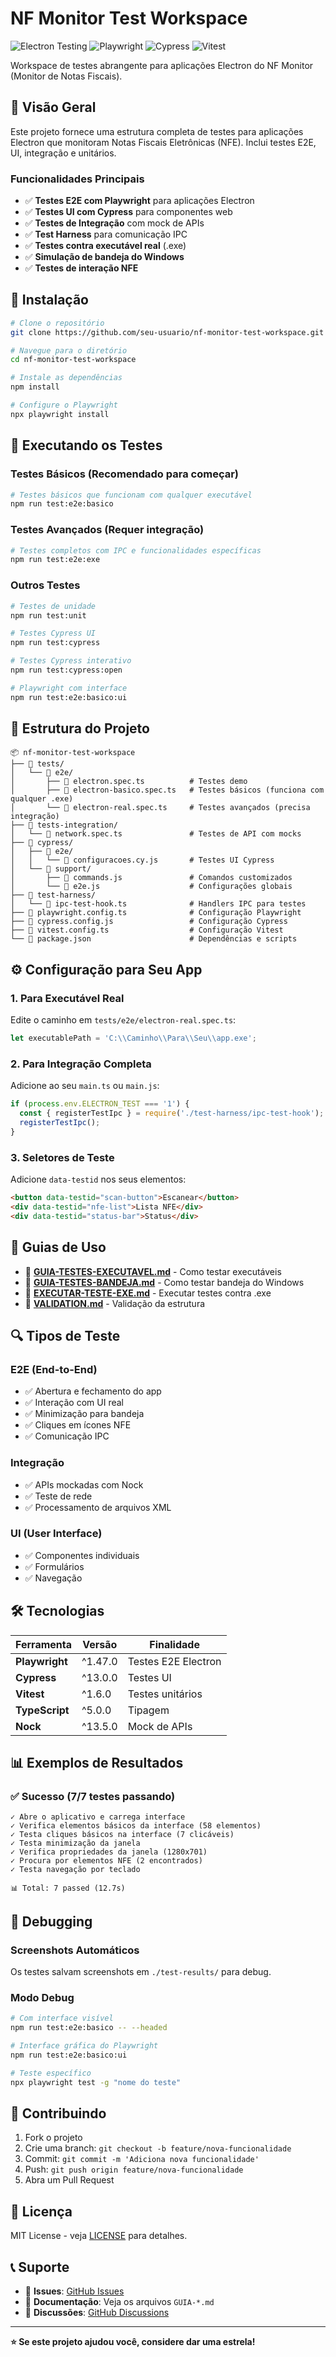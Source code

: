 # NF Monitor Test Workspace

![Electron Testing](https://img.shields.io/badge/Electron-Testing-47848F?style=for-the-badge&logo=electron&logoColor=white)
![Playwright](https://img.shields.io/badge/Playwright-E2E-2EAD33?style=for-the-badge&logo=playwright&logoColor=white)
![Cypress](https://img.shields.io/badge/Cypress-UI-17202C?style=for-the-badge&logo=cypress&logoColor=white)
![Vitest](https://img.shields.io/badge/Vitest-Unit-6E9F18?style=for-the-badge&logo=vitest&logoColor=white)

Workspace de testes abrangente para aplicações Electron do NF Monitor (Monitor de Notas Fiscais).

## 🎯 **Visão Geral**

Este projeto fornece uma estrutura completa de testes para aplicações Electron que monitoram Notas Fiscais Eletrônicas (NFE). Inclui testes E2E, UI, integração e unitários.

### **Funcionalidades Principais**

- ✅ **Testes E2E com Playwright** para aplicações Electron
- ✅ **Testes UI com Cypress** para componentes web
- ✅ **Testes de Integração** com mock de APIs
- ✅ **Test Harness** para comunicação IPC
- ✅ **Testes contra executável real** (.exe)
- ✅ **Simulação de bandeja do Windows**
- ✅ **Testes de interação NFE**

## 🚀 **Instalação**

```bash
# Clone o repositório
git clone https://github.com/seu-usuario/nf-monitor-test-workspace.git

# Navegue para o diretório
cd nf-monitor-test-workspace

# Instale as dependências
npm install

# Configure o Playwright
npx playwright install
```

## 🧪 **Executando os Testes**

### **Testes Básicos (Recomendado para começar)**
```bash
# Testes básicos que funcionam com qualquer executável
npm run test:e2e:basico
```

### **Testes Avançados (Requer integração)**
```bash
# Testes completos com IPC e funcionalidades específicas
npm run test:e2e:exe
```

### **Outros Testes**
```bash
# Testes de unidade
npm run test:unit

# Testes Cypress UI
npm run test:cypress

# Testes Cypress interativo
npm run test:cypress:open

# Playwright com interface
npm run test:e2e:basico:ui
```

## 📁 **Estrutura do Projeto**

```
📦 nf-monitor-test-workspace
├── 📂 tests/
│   └── 📂 e2e/
│       ├── 📄 electron.spec.ts          # Testes demo
│       ├── 📄 electron-basico.spec.ts   # Testes básicos (funciona com qualquer .exe)
│       └── 📄 electron-real.spec.ts     # Testes avançados (precisa integração)
├── 📂 tests-integration/
│   └── 📄 network.spec.ts               # Testes de API com mocks
├── 📂 cypress/
│   ├── 📂 e2e/
│   │   └── 📄 configuracoes.cy.js       # Testes UI Cypress
│   └── 📂 support/
│       ├── 📄 commands.js               # Comandos customizados
│       └── 📄 e2e.js                    # Configurações globais
├── 📂 test-harness/
│   └── 📄 ipc-test-hook.ts              # Handlers IPC para testes
├── 📄 playwright.config.ts              # Configuração Playwright
├── 📄 cypress.config.js                 # Configuração Cypress
├── 📄 vitest.config.ts                  # Configuração Vitest
└── 📄 package.json                      # Dependências e scripts
```

## ⚙️ **Configuração para Seu App**

### **1. Para Executável Real**

Edite o caminho em `tests/e2e/electron-real.spec.ts`:

```typescript
let executablePath = 'C:\\Caminho\\Para\\Seu\\app.exe';
```

### **2. Para Integração Completa**

Adicione ao seu `main.ts` ou `main.js`:

```javascript
if (process.env.ELECTRON_TEST === '1') {
  const { registerTestIpc } = require('./test-harness/ipc-test-hook');
  registerTestIpc();
}
```

### **3. Seletores de Teste**

Adicione `data-testid` nos seus elementos:

```html
<button data-testid="scan-button">Escanear</button>
<div data-testid="nfe-list">Lista NFE</div>
<div data-testid="status-bar">Status</div>
```

## 🧭 **Guias de Uso**

- 📖 [**GUIA-TESTES-EXECUTAVEL.md**](./GUIA-TESTES-EXECUTAVEL.md) - Como testar executáveis
- 📖 [**GUIA-TESTES-BANDEJA.md**](./GUIA-TESTES-BANDEJA.md) - Como testar bandeja do Windows
- 📖 [**EXECUTAR-TESTE-EXE.md**](./EXECUTAR-TESTE-EXE.md) - Executar testes contra .exe
- 📖 [**VALIDATION.md**](./VALIDATION.md) - Validação da estrutura

## 🔍 **Tipos de Teste**

### **E2E (End-to-End)**
- ✅ Abertura e fechamento do app
- ✅ Interação com UI real
- ✅ Minimização para bandeja
- ✅ Cliques em ícones NFE
- ✅ Comunicação IPC

### **Integração**
- ✅ APIs mockadas com Nock
- ✅ Teste de rede
- ✅ Processamento de arquivos XML

### **UI (User Interface)**
- ✅ Componentes individuais
- ✅ Formulários
- ✅ Navegação

## 🛠️ **Tecnologias**

| Ferramenta | Versão | Finalidade |
|------------|--------|------------|
| **Playwright** | ^1.47.0 | Testes E2E Electron |
| **Cypress** | ^13.0.0 | Testes UI |
| **Vitest** | ^1.6.0 | Testes unitários |
| **TypeScript** | ^5.0.0 | Tipagem |
| **Nock** | ^13.5.0 | Mock de APIs |

## 📊 **Exemplos de Resultados**

### **✅ Sucesso (7/7 testes passando)**
```
✓ Abre o aplicativo e carrega interface
✓ Verifica elementos básicos da interface (58 elementos)
✓ Testa cliques básicos na interface (7 clicáveis)
✓ Testa minimização da janela
✓ Verifica propriedades da janela (1280x701)
✓ Procura por elementos NFE (2 encontrados)
✓ Testa navegação por teclado

📊 Total: 7 passed (12.7s)
```

## 🐛 **Debugging**

### **Screenshots Automáticos**
Os testes salvam screenshots em `./test-results/` para debug.

### **Modo Debug**
```bash
# Com interface visível
npm run test:e2e:basico -- --headed

# Interface gráfica do Playwright
npm run test:e2e:basico:ui

# Teste específico
npx playwright test -g "nome do teste"
```

## 🤝 **Contribuindo**

1. Fork o projeto
2. Crie uma branch: `git checkout -b feature/nova-funcionalidade`
3. Commit: `git commit -m 'Adiciona nova funcionalidade'`
4. Push: `git push origin feature/nova-funcionalidade`
5. Abra um Pull Request

## 📄 **Licença**

MIT License - veja [LICENSE](LICENSE) para detalhes.

## 📞 **Suporte**

- 🐛 **Issues**: [GitHub Issues](https://github.com/seu-usuario/nf-monitor-test-workspace/issues)
- 📖 **Documentação**: Veja os arquivos `GUIA-*.md`
- 💬 **Discussões**: [GitHub Discussions](https://github.com/seu-usuario/nf-monitor-test-workspace/discussions)

---

**⭐ Se este projeto ajudou você, considere dar uma estrela!**
